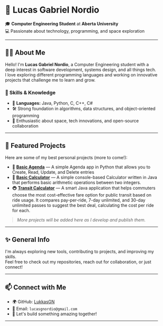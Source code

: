 # 🚀 Lucas Gabriel Nordio

🎓 **Computer Engineering Student** at **Aberta University**  
💻 Passionate about technology, programming, and space exploration

---

## 👨‍💻 About Me

Hello! I'm **Lucas Gabriel Nordio**, a Computer Engineering student with a deep interest in software development, systems design, and all things tech.  
I love exploring different programming languages and working on innovative projects that challenge me to learn and grow.

### 🧠 Skills & Knowledge

- 🚀 **Languages:** Java, Python, C, C++, C#
- 🛠️ Strong foundation in algorithms, data structures, and object-oriented programming
- 🌌 Enthusiastic about space, tech innovations, and open-source collaboration

---

## 🌟 Featured Projects

Here are some of my best personal projects (more to come!):

- 📒 [**Basic Agenda**](https://github.com/LukkasGN/agendaProject/) — A simple Agenda app in Python that allows you to Create, Read, Update, and Delete entries
- 🧮 [**Basic Calculator**](https://github.com/LukkasGN/basicCalculator/) — A simple console-based Calculator written in Java that performs basic arithmetic operations between two integers.
- 🚇 [**Transit Calculator**](https://github.com/LukkasGN/TransitCalculator) — A smart Java application that helps commuters choose the most cost-effective fare option for public transit based on ride usage. It compares pay-per-ride, 7-day unlimited, and 30-day unlimited passes to suggest the best deal, calculating the cost per ride for each.

> *More projects will be added here as I develop and publish them.*

---

## ✨ General Info

I'm always exploring new tools, contributing to projects, and improving my skills.  
Feel free to check out my repositories, reach out for collaboration, or just connect!

---

## 📫 Connect with Me

- 🌍 GitHub: [LukkasGN](https://github.com/LukkasGN)
- 📧 Email: `lucasgnordio@gmail.com`
- 🌠 Let's build something amazing together!

---

